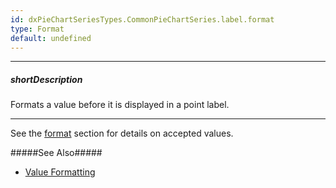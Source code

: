 ```yaml
---
id: dxPieChartSeriesTypes.CommonPieChartSeries.label.format
type: Format
default: undefined
---
```

---
##### shortDescription
Formats a value before it is displayed in a point label.

---
See the [format](/api-reference/50%20Common/Object%20Structures/format '/Documentation/ApiReference/Common/Object_Structures/Format/') section for details on accepted values. 

#####See Also#####
- [Value Formatting](/concepts/Common/Value%20Formatting '/Documentation/Guide/Common/Value_Formatting/')